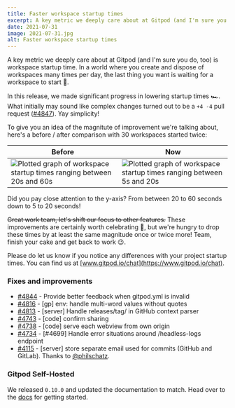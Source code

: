 ```yaml
---
title: Faster workspace startup times
excerpt: A key metric we deeply care about at Gitpod (and I'm sure you do, too) is workspace startup time. In a world where you create and dispose of workspaces many times per day, the last thing you want is waiting for a workspace to start 🐌.
date: 2021-07-31
image: 2021-07-31.jpg
alt: Faster workspace startup times
---
```


<script>
  import Contributors from "$lib/components/changelog/contributors.svelte";
</script>

A key metric we deeply care about at Gitpod (and I'm sure you do, too) is workspace startup time. In a world where you create and dispose of workspaces many times per day, the last thing you want is waiting for a workspace to start 🐌.

In this release, we made significant progress in lowering startup times 🏎. What initially may sound like complex changes turned out to be a `+4 -4` pull request ([#4847](https://github.com/gitpod-io/gitpod/pull/4847)). Yay simplicity!

To give you an idea of the magnitute of improvement we're talking about, here's a before / after comparison with 30 workspaces started twice:

| Before                                                                                                           | Now                                                                                                          |
| ---------------------------------------------------------------------------------------------------------------- | ------------------------------------------------------------------------------------------------------------ |
| ![Plotted graph of workspace startup times ranging between 20s and 60s](/images/changelog/2021-07-31-before.jpg) | ![Plotted graph of workspace startup times ranging between 5s and 20s](/images/changelog/2021-07-31-now.jpg) |

Did you pay close attention to the y-axis? From between 20 to 60 seconds down to 5 to 20 seconds!

~~Great work team, let's shift our focus to other features.~~ These improvements are certainly worth celebrating 🎂, but we're hungry to drop these times by at least the same magnitude once or twice more! Team, finish your cake and get back to work 😉.

Please do let us know if you notice any differences with your project startup times. You can find us at [www.gitpod.io/chat](https://www.gitpod.io/chat).

### Fixes and improvements

- [#4844](https://github.com/gitpod-io/gitpod/pull/4844) - Provide better feedback when gitpod.yml is invalid
- [#4816](https://github.com/gitpod-io/gitpod/pull/4816) - [gp] env: handle multi-word values without quotes
- [#4813](https://github.com/gitpod-io/gitpod/pull/4813) - [server] Handle releases/tag/<tag> in GitHub context parser
- [#4743](https://github.com/gitpod-io/gitpod/pull/4743) - [code] confirm sharing
- [#4738](https://github.com/gitpod-io/gitpod/pull/4738) - [code] serve each webview from own origin
- [#4734](https://github.com/gitpod-io/gitpod/pull/4734) - [#4699] Handle error situations around /headless-logs endpoint
- [#4115](https://github.com/gitpod-io/gitpod/pull/4115) - [server] store separate email used for commits (GitHub and GitLab). Thanks to [@philschatz](https://github.com/philschatz).

### Gitpod Self-Hosted

We released `0.10.0` and updated the documentation to match. Head over to the [docs](/docs/configure/self-hosted/latest) for getting started.

<p><Contributors usernames="akosyakov,AlexTugarev,corneliusludmann,csweichel,fntlnz,geropl,ghuntley,philschatz,shaal" /></p>
